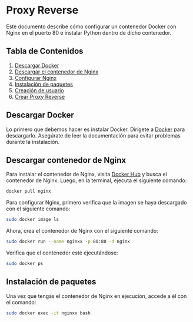 # Proxy Reverse

Este documento describe cómo configurar un contenedor Docker con Nginx en el puerto 80 e instalar Python dentro de dicho contenedor.

## Tabla de Contenidos

1. [Descargar Docker](#descargar-docker)
2. [Descargar el contenedor de Nginx](#descargar-contenedor-nginx)
3. [Configurar Nginx](#configurar-nginx)
4. [Instalación de paquetes](#instalacion-de-paquetes)
5. [Creación de usuario](#creacion-de-usuario)
6. [Crear Proxy Reverse](#crear-proxy-reverse)

## Descargar Docker

Lo primero que debemos hacer es instalar Docker. Dirígete a [Docker](https://www.docker.com/) para descargarlo. Asegúrate de leer la documentación para evitar problemas durante la instalación.

## Descargar contenedor de Nginx

Para instalar el contenedor de Nginx, visita [Docker Hub](https://hub.docker.com/) y busca el contenedor de Nginx. Luego, en la terminal, ejecuta el siguiente comando:
```bash
docker pull nginx
```
Para configurar Nginx, primero verifica que la imagen se haya descargado con el siguiente comando:
```bash
sudo docker image ls
```
Ahora, crea el contenedor de Nginx con el siguiente comando:
```bash
sudo docker run --name nginxx -p 80:80 -d nginx
```

Verifica que el contenedor esté ejecutándose:
```bash
sudo docker ps
```

## Instalación de paquetes
Una vez que tengas el contenedor de Nginx en ejecución, accede a él con el comando:

```bash
sudo docker exec -it nginxx bash
```
